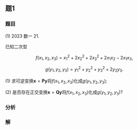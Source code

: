 ## 题1
### 题目
(1) 2023 数一  21. 

已知二次型

$$
f( {{x}_{1},{x}_{2},{x}_{3}})  = {x}_{1}^{2} + 2{x}_{2}^{2} + 2{x}_{3}^{2} + 2{x}_{1}{x}_{2} - 2{x}_{1}{x}_{3},
$$

$$
g( {{y}_{1},{y}_{2},{y}_{3}})  = {y}_{1}^{2} + {y}_{2}^{2} + {y}_{3}^{2} + 2{y}_{2}{y}_{3}.
$$

(1) 求可逆变换$\mathbf{x} = \mathbf{{Py}}$将$f( {{x}_{1},{x}_{2},{x}_{3}})$化成$g( {{y}_{1},{y}_{2},{y}_{3}})$;

(2) 是否存在正交变换$\mathbf{x} = \mathbf{{Qy}}$将$f( {{x}_{1},{x}_{2},{x}_{3}})$化成$g( {{y}_{1},{y}_{2},{y}_{3}})$?
### 分析

### 解